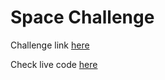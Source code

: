 # Space Challenge
Challenge link [here](https://scrimba.com/learn/codeweeks/-day-3-countdown-to-lift-off-co1e04828b1ba382c3dcaa2fb "here")

Check live code [here](https://amminn.github.io/Space-Challenge-Day-3/ "here")
